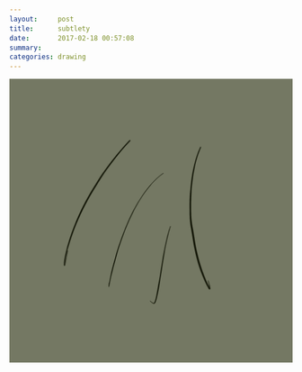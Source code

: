 ```yaml
---
layout:     post
title:      subtlety
date:       2017-02-18 00:57:08
summary:    
categories: drawing
---
```

![subtlety](/images/diary/subtlety.png "zzz")
